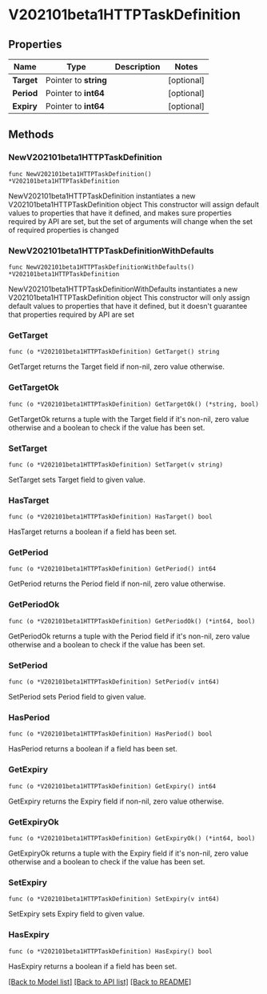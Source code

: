 # V202101beta1HTTPTaskDefinition

## Properties

Name | Type | Description | Notes
------------ | ------------- | ------------- | -------------
**Target** | Pointer to **string** |  | [optional] 
**Period** | Pointer to **int64** |  | [optional] 
**Expiry** | Pointer to **int64** |  | [optional] 

## Methods

### NewV202101beta1HTTPTaskDefinition

`func NewV202101beta1HTTPTaskDefinition() *V202101beta1HTTPTaskDefinition`

NewV202101beta1HTTPTaskDefinition instantiates a new V202101beta1HTTPTaskDefinition object
This constructor will assign default values to properties that have it defined,
and makes sure properties required by API are set, but the set of arguments
will change when the set of required properties is changed

### NewV202101beta1HTTPTaskDefinitionWithDefaults

`func NewV202101beta1HTTPTaskDefinitionWithDefaults() *V202101beta1HTTPTaskDefinition`

NewV202101beta1HTTPTaskDefinitionWithDefaults instantiates a new V202101beta1HTTPTaskDefinition object
This constructor will only assign default values to properties that have it defined,
but it doesn't guarantee that properties required by API are set

### GetTarget

`func (o *V202101beta1HTTPTaskDefinition) GetTarget() string`

GetTarget returns the Target field if non-nil, zero value otherwise.

### GetTargetOk

`func (o *V202101beta1HTTPTaskDefinition) GetTargetOk() (*string, bool)`

GetTargetOk returns a tuple with the Target field if it's non-nil, zero value otherwise
and a boolean to check if the value has been set.

### SetTarget

`func (o *V202101beta1HTTPTaskDefinition) SetTarget(v string)`

SetTarget sets Target field to given value.

### HasTarget

`func (o *V202101beta1HTTPTaskDefinition) HasTarget() bool`

HasTarget returns a boolean if a field has been set.

### GetPeriod

`func (o *V202101beta1HTTPTaskDefinition) GetPeriod() int64`

GetPeriod returns the Period field if non-nil, zero value otherwise.

### GetPeriodOk

`func (o *V202101beta1HTTPTaskDefinition) GetPeriodOk() (*int64, bool)`

GetPeriodOk returns a tuple with the Period field if it's non-nil, zero value otherwise
and a boolean to check if the value has been set.

### SetPeriod

`func (o *V202101beta1HTTPTaskDefinition) SetPeriod(v int64)`

SetPeriod sets Period field to given value.

### HasPeriod

`func (o *V202101beta1HTTPTaskDefinition) HasPeriod() bool`

HasPeriod returns a boolean if a field has been set.

### GetExpiry

`func (o *V202101beta1HTTPTaskDefinition) GetExpiry() int64`

GetExpiry returns the Expiry field if non-nil, zero value otherwise.

### GetExpiryOk

`func (o *V202101beta1HTTPTaskDefinition) GetExpiryOk() (*int64, bool)`

GetExpiryOk returns a tuple with the Expiry field if it's non-nil, zero value otherwise
and a boolean to check if the value has been set.

### SetExpiry

`func (o *V202101beta1HTTPTaskDefinition) SetExpiry(v int64)`

SetExpiry sets Expiry field to given value.

### HasExpiry

`func (o *V202101beta1HTTPTaskDefinition) HasExpiry() bool`

HasExpiry returns a boolean if a field has been set.


[[Back to Model list]](../README.md#documentation-for-models) [[Back to API list]](../README.md#documentation-for-api-endpoints) [[Back to README]](../README.md)


